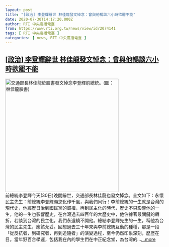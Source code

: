 ```yaml
---
layout: post
title: "[政治] 李登輝辭世 林佳龍發文悼念：曾與他暢談六小時欲罷不能"
date: 2020-07-30T14:17:20.000Z
author: RTI 中央廣播電臺
from: https://www.rti.org.tw/news/view/id/2074141
tags: [ RTI 中央廣播電臺 ]
categories: [ news, RTI 中央廣播電臺 ]
---
```

<!--1596118640000-->
[[政治] 李登輝辭世 林佳龍發文悼念：曾與他暢談六小時欲罷不能](https://www.rti.org.tw/news/view/id/2074141)
------

<div>
<img src="https://static.rti.org.tw/assets/thumbnails/2020/07/30/6ace6d797561357c3bcee53f8875912e.jpg" width="360" alt="交通部長林佳龍於臉書發文悼念李登輝前總統。(圖：林佳龍臉書)" title="交通部長林佳龍於臉書發文悼念李登輝前總統。(圖：林佳龍臉書)"><br>前總統李登輝今天(30日)晚間辭世，交通部長林佳龍也發文悼念。全文如下：永懷民主先生：前總統李登輝願您化作千風，與我們同行！李前總統的一生就是台灣的現代史，他經歷日治到國民黨的威權，再到民主化的時代，歷史不只影響他的一生，他的一生也影響歷史，在台灣過去四百年的大歷史中，他佔據著最關鍵的轉折，若談到台灣的民主化，我們永遠繞不開他。總結李登輝先生的一生，稱他為台灣的民主先生，應該允妥。回想過去三十年來與李前總統互動的種種，那是一段「從反抗者，到研究者，再到追隨者」的演變過程，至今仍然印象深刻，歷歷在目。當年野百合學運，包括我在內的學生們在中正紀念堂，為台灣的...<a target="_blank" href="https://www.rti.org.tw/news/view/id/2074141">...more</a>
</div>
